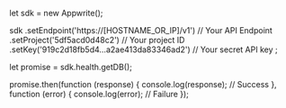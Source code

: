 let sdk = new Appwrite();

sdk
    .setEndpoint('https://[HOSTNAME_OR_IP]/v1') // Your API Endpoint
    .setProject('5df5acd0d48c2') // Your project ID
    .setKey('919c2d18fb5d4...a2ae413da83346ad2') // Your secret API key
;

let promise = sdk.health.getDB();

promise.then(function (response) {
    console.log(response); // Success
}, function (error) {
    console.log(error); // Failure
});